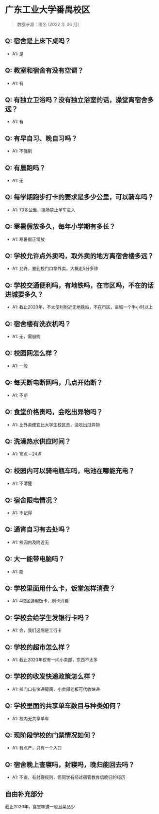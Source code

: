# 广东工业大学番禺校区

> 数据来源：匿名 (2022 年 06 月)

## Q: 宿舍是上床下桌吗？

- A1: 是

## Q: 教室和宿舍有没有空调？

- A1: 有

## Q: 有独立卫浴吗？没有独立浴室的话，澡堂离宿舍多远？

- A1: 有

## Q: 有早自习、晚自习吗？

- A1: 不强制

## Q: 有晨跑吗？

- A1: 无

## Q: 每学期跑步打卡的要求是多少公里，可以骑车吗？

- A1: 70多公里，操场禁止单车进入

## Q: 寒暑假放多久，每年小学期有多长？

- A1: 寒暑假正常放

## Q: 学校允许点外卖吗，取外卖的地方离宿舍楼多远？

- A1: 允许，要到校门口拿外卖，大概走5分多钟

## Q: 学校交通便利吗，有地铁吗，在市区吗，不在的话进城要多久？

- A1: 截止2020年，不太便利附近无地铁站，不在市区，进城一个半小时以上

## Q: 宿舍楼有洗衣机吗？

- A1: 无，需自购

## Q: 校园网怎么样？

- A1: 一般

## Q: 每天断电断网吗，几点开始断？

- A1: 不断

## Q: 食堂价格贵吗，会吃出异物吗？

- A1: 比外卖便宜比大学生校区贵，没吃出过异物

## Q: 洗澡热水供应时间？

- A1: 18点－24点

## Q: 校园内可以骑电瓶车吗，电池在哪能充电？

- A1: 不清楚

## Q: 宿舍限电情况？

- A1: 不记得

## Q: 通宵自习有去处吗？

- A1: 校园内及附近无

## Q: 大一能带电脑吗？

- A1: 能

## Q: 学校里面用什么卡，饭堂怎样消费？

- A1: 4校区通用饭卡，刷卡消费

## Q: 学校会给学生发银行卡吗？

- A1: 会，我们这届是工行卡

## Q: 学校的超市怎么样？

- A1: 截止2020年仅有一间小卖部，东西不太多

## Q: 学校的收发快递政策怎么样？

- A1: 校门口有快递房间，小卖部老板可代收快递

## Q: 学校里面的共享单车数目与种类如何？

- A1: 校内无共享单车

## Q: 现阶段学校的门禁情况如何？

- A1: 有点严，只有一个入口

## Q: 宿舍晚上查寝吗，封寝吗，晚归能回去吗？

- A1: 不查，有封寝规则，但同学有经过宿管教育后晚归的经历

## 自由补充部分

截止2020年，食堂味道一般且菜品少
